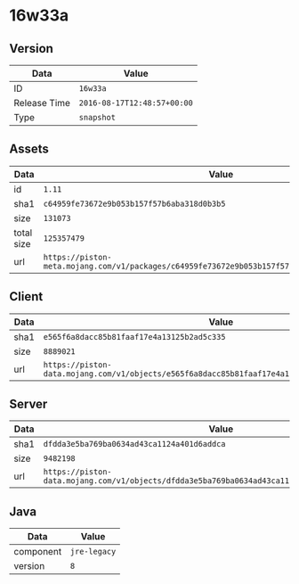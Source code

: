 # 16w33a

## Version

|**Data**        | **Value**                 |
|----------------|-------------------------|
| ID   | ```16w33a```   |
| Release Time   | ```2016-08-17T12:48:57+00:00```   |
| Type   | ```snapshot```   |

## Assets

|**Data**        | **Value**                 |
|----------------|-------------------------|
| id   | ```1.11```   |
| sha1   | ```c64959fe73672e9b053b157f57b6aba318d0b3b5```   |
| size   | ```131073```   |
| total size  | ```125357479```  |
| url       | ```https://piston-meta.mojang.com/v1/packages/c64959fe73672e9b053b157f57b6aba318d0b3b5/1.11.json``` |

## Client

|**Data**        | **Value**                 |
|----------------|-------------------------|
| sha1   | ```e565f6a8dacc85b81faaf17e4a13125b2ad5c335```   |
| size   | ```8889021```   |
| url       | ```https://piston-data.mojang.com/v1/objects/e565f6a8dacc85b81faaf17e4a13125b2ad5c335/client.jar``` |

## Server

|**Data**        | **Value**                 |
|----------------|-------------------------|
| sha1   | ```dfdda3e5ba769ba0634ad43ca1124a401d6addca```   |
| size   | ```9482198```   |
| url       | ```https://piston-data.mojang.com/v1/objects/dfdda3e5ba769ba0634ad43ca1124a401d6addca/server.jar``` |

## Java

|**Data**        | **Value**                 |
|----------------|-------------------------|
| component   | ```jre-legacy```   |
| version   | ```8```   |